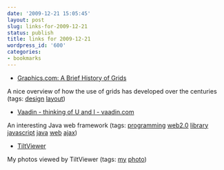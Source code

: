 ```yaml
---
date: '2009-12-21 15:05:45'
layout: post
slug: links-for-2009-12-21
status: publish
title: links for 2009-12-21
wordpress_id: '600'
categories:
- bookmarks
---
```


  * [Graphics.com: A Brief History of Grids](http://www.graphics.com/modules.php?name=Sections&op=viewarticle&artid=620)


A nice overview of how the use of grids has developed over the centuries (tags: [design](http://delicious.com/eob/design) [layout](http://delicious.com/eob/layout))


  * [Vaadin - thinking of U and I - vaadin.com](http://vaadin.com/home)


An interesting Java web framework (tags: [programming](http://delicious.com/eob/programming) [web2.0](http://delicious.com/eob/web2.0) [library](http://delicious.com/eob/library) [javascript](http://delicious.com/eob/javascript) [java](http://delicious.com/eob/java) [web](http://delicious.com/eob/web) [ajax](http://delicious.com/eob/ajax))


  * [TiltViewer](http://www.simpleviewer.net/tiltviewer/app/?user_id=35034364763@N01)


My photos viewed by TiltViewer (tags: [my](http://delicious.com/eob/my) [photo](http://delicious.com/eob/photo))



